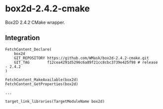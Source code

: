 # box2d-2.4.2-cmake
Box2D 2.4.2 CMake wrapper.

## Integration

```
FetchContent_Declare(
	box2d
	GIT_REPOSITORY https://github.com/WMask/box2d-2.4.2-cmake.git
	GIT_TAG        f12cea4291d5296c6a89f21cc8cbc3739e425f98 # release - 2.4.2
)

FetchContent_MakeAvailable(box2d)
FetchContent_GetProperties(box2d)

...

target_link_libraries(TargetModuleName box2d)
```
